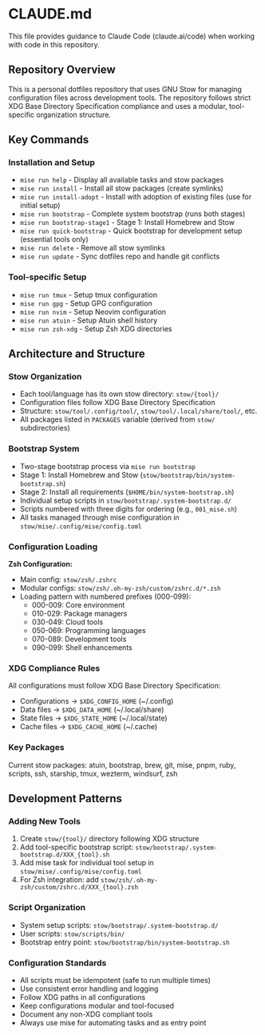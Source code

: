 # CLAUDE.md

This file provides guidance to Claude Code (claude.ai/code) when working with code in this repository.

## Repository Overview

This is a personal dotfiles repository that uses GNU Stow for managing configuration files across development tools. The repository follows strict XDG Base Directory Specification compliance and uses a modular, tool-specific organization structure.

## Key Commands

### Installation and Setup
- `mise run help` - Display all available tasks and stow packages
- `mise run install` - Install all stow packages (create symlinks)
- `mise run install-adopt` - Install with adoption of existing files (use for initial setup)
- `mise run bootstrap` - Complete system bootstrap (runs both stages)
- `mise run bootstrap-stage1` - Stage 1: Install Homebrew and Stow
- `mise run quick-bootstrap` - Quick bootstrap for development setup (essential tools only)
- `mise run delete` - Remove all stow symlinks
- `mise run update` - Sync dotfiles repo and handle git conflicts

### Tool-specific Setup
- `mise run tmux` - Setup tmux configuration
- `mise run gpg` - Setup GPG configuration
- `mise run nvim` - Setup Neovim configuration
- `mise run atuin` - Setup Atuin shell history
- `mise run zsh-xdg` - Setup Zsh XDG directories

## Architecture and Structure

### Stow Organization
- Each tool/language has its own stow directory: `stow/{tool}/`
- Configuration files follow XDG Base Directory Specification
- Structure: `stow/tool/.config/tool/`, `stow/tool/.local/share/tool/`, etc.
- All packages listed in `PACKAGES` variable (derived from `stow/` subdirectories)

### Bootstrap System
- Two-stage bootstrap process via `mise run bootstrap`
- Stage 1: Install Homebrew and Stow (`stow/bootstrap/bin/system-bootstrap.sh`)
- Stage 2: Install all requirements (`$HOME/bin/system-bootstrap.sh`)
- Individual setup scripts in `stow/bootstrap/.system-bootstrap.d/`
- Scripts numbered with three digits for ordering (e.g., `001_mise.sh`)
- All tasks managed through mise configuration in `stow/mise/.config/mise/config.toml`

### Configuration Loading
**Zsh Configuration:**
- Main config: `stow/zsh/.zshrc`
- Modular configs: `stow/zsh/.oh-my-zsh/custom/zshrc.d/*.zsh`
- Loading pattern with numbered prefixes (000-099):
  - 000-009: Core environment
  - 010-029: Package managers
  - 030-049: Cloud tools
  - 050-069: Programming languages
  - 070-089: Development tools
  - 090-099: Shell enhancements

### XDG Compliance Rules
All configurations must follow XDG Base Directory Specification:
- Configurations → `$XDG_CONFIG_HOME` (~/.config)
- Data files → `$XDG_DATA_HOME` (~/.local/share)
- State files → `$XDG_STATE_HOME` (~/.local/state)
- Cache files → `$XDG_CACHE_HOME` (~/.cache)

### Key Packages
Current stow packages: atuin, bootstrap, brew, git, mise, pnpm, ruby, scripts, ssh, starship, tmux, wezterm, windsurf, zsh

## Development Patterns

### Adding New Tools
1. Create `stow/{tool}/` directory following XDG structure
2. Add tool-specific bootstrap script: `stow/bootstrap/.system-bootstrap.d/XXX_{tool}.sh`
3. Add mise task for individual tool setup in `stow/mise/.config/mise/config.toml`
4. For Zsh integration: add `stow/zsh/.oh-my-zsh/custom/zshrc.d/XXX_{tool}.zsh`

### Script Organization
- System setup scripts: `stow/bootstrap/.system-bootstrap.d/`
- User scripts: `stow/scripts/bin/`
- Bootstrap entry point: `stow/bootstrap/bin/system-bootstrap.sh`

### Configuration Standards
- All scripts must be idempotent (safe to run multiple times)
- Use consistent error handling and logging
- Follow XDG paths in all configurations
- Keep configurations modular and tool-focused
- Document any non-XDG compliant tools
- Always use mise for automating tasks and as entry point